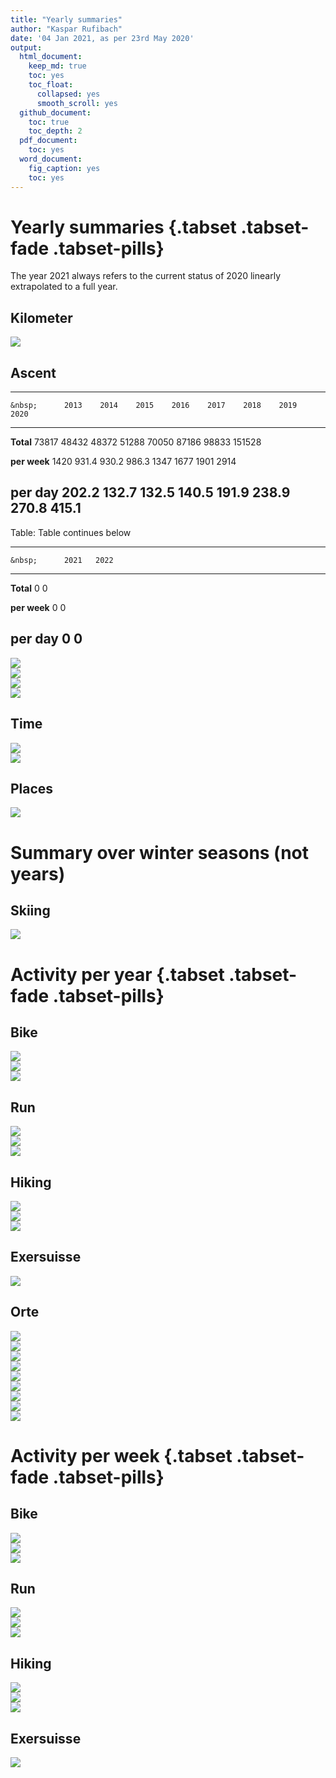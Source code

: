 ```yaml
---
title: "Yearly summaries"
author: "Kaspar Rufibach"
date: '04 Jan 2021, as per 23rd May 2020'
output:
  html_document:
    keep_md: true
    toc: yes
    toc_float:
      collapsed: yes
      smooth_scroll: yes
  github_document: 
    toc: true
    toc_depth: 2
  pdf_document:
    toc: yes
  word_document:
    fig_caption: yes
    toc: yes
---
```




<!-- Numbers labelled 2022 are linearly extrapolated from 2021-01-04 to the full year of 2021. -->

# Yearly summaries {.tabset .tabset-fade .tabset-pills}

The year 2021 always refers to the current status of 2020 linearly extrapolated to a full year.

## Kilometer

<img src="05_zsf_files/figure-html/unnamed-chunk-1-1.png" style="display: block; margin: auto;" />

## Ascent


-------------------------------------------------------------------------------
    &nbsp;      2013    2014    2015    2016    2017    2018    2019     2020  
-------------- ------- ------- ------- ------- ------- ------- ------- --------
  **Total**     73817   48432   48372   51288   70050   87186   98833   151528 

 **per week**   1420    931.4   930.2   986.3   1347    1677    1901     2914  

 **per day**    202.2   132.7   132.5   140.5   191.9   238.9   270.8   415.1  
-------------------------------------------------------------------------------

Table: Table continues below

 
----------------------------
    &nbsp;      2021   2022 
-------------- ------ ------
  **Total**      0      0   

 **per week**    0      0   

 **per day**     0      0   
----------------------------

<img src="05_zsf_files/figure-html/unnamed-chunk-3-1.png" style="display: block; margin: auto;" />

<img src="05_zsf_files/figure-html/unnamed-chunk-4-1.png" style="display: block; margin: auto;" />

<img src="05_zsf_files/figure-html/unnamed-chunk-5-1.png" style="display: block; margin: auto;" />

<img src="05_zsf_files/figure-html/unnamed-chunk-6-1.png" style="display: block; margin: auto;" />


## Time

<img src="05_zsf_files/figure-html/unnamed-chunk-7-1.png" style="display: block; margin: auto;" />

<img src="05_zsf_files/figure-html/unnamed-chunk-8-1.png" style="display: block; margin: auto;" />

## Places

<img src="05_zsf_files/figure-html/unnamed-chunk-9-1.png" style="display: block; margin: auto;" />

# Summary over winter seasons (not years)

## Skiing

<img src="05_zsf_files/figure-html/unnamed-chunk-10-1.png" style="display: block; margin: auto;" />

# Activity per year {.tabset .tabset-fade .tabset-pills}

## Bike

<img src="05_zsf_files/figure-html/unnamed-chunk-11-1.png" style="display: block; margin: auto;" /><img src="05_zsf_files/figure-html/unnamed-chunk-11-2.png" style="display: block; margin: auto;" /><img src="05_zsf_files/figure-html/unnamed-chunk-11-3.png" style="display: block; margin: auto;" />

## Run

<img src="05_zsf_files/figure-html/unnamed-chunk-12-1.png" style="display: block; margin: auto;" /><img src="05_zsf_files/figure-html/unnamed-chunk-12-2.png" style="display: block; margin: auto;" /><img src="05_zsf_files/figure-html/unnamed-chunk-12-3.png" style="display: block; margin: auto;" />

## Hiking

<img src="05_zsf_files/figure-html/unnamed-chunk-13-1.png" style="display: block; margin: auto;" /><img src="05_zsf_files/figure-html/unnamed-chunk-13-2.png" style="display: block; margin: auto;" /><img src="05_zsf_files/figure-html/unnamed-chunk-13-3.png" style="display: block; margin: auto;" />

## Exersuisse

<img src="05_zsf_files/figure-html/unnamed-chunk-14-1.png" style="display: block; margin: auto;" />


## Orte

<img src="05_zsf_files/figure-html/unnamed-chunk-15-1.png" style="display: block; margin: auto;" /><img src="05_zsf_files/figure-html/unnamed-chunk-15-2.png" style="display: block; margin: auto;" /><img src="05_zsf_files/figure-html/unnamed-chunk-15-3.png" style="display: block; margin: auto;" /><img src="05_zsf_files/figure-html/unnamed-chunk-15-4.png" style="display: block; margin: auto;" /><img src="05_zsf_files/figure-html/unnamed-chunk-15-5.png" style="display: block; margin: auto;" /><img src="05_zsf_files/figure-html/unnamed-chunk-15-6.png" style="display: block; margin: auto;" /><img src="05_zsf_files/figure-html/unnamed-chunk-15-7.png" style="display: block; margin: auto;" /><img src="05_zsf_files/figure-html/unnamed-chunk-15-8.png" style="display: block; margin: auto;" /><img src="05_zsf_files/figure-html/unnamed-chunk-15-9.png" style="display: block; margin: auto;" />

# Activity per week {.tabset .tabset-fade .tabset-pills}

## Bike

<img src="05_zsf_files/figure-html/unnamed-chunk-16-1.png" style="display: block; margin: auto;" /><img src="05_zsf_files/figure-html/unnamed-chunk-16-2.png" style="display: block; margin: auto;" /><img src="05_zsf_files/figure-html/unnamed-chunk-16-3.png" style="display: block; margin: auto;" />

## Run

<img src="05_zsf_files/figure-html/unnamed-chunk-17-1.png" style="display: block; margin: auto;" /><img src="05_zsf_files/figure-html/unnamed-chunk-17-2.png" style="display: block; margin: auto;" /><img src="05_zsf_files/figure-html/unnamed-chunk-17-3.png" style="display: block; margin: auto;" />

## Hiking

<img src="05_zsf_files/figure-html/unnamed-chunk-18-1.png" style="display: block; margin: auto;" /><img src="05_zsf_files/figure-html/unnamed-chunk-18-2.png" style="display: block; margin: auto;" /><img src="05_zsf_files/figure-html/unnamed-chunk-18-3.png" style="display: block; margin: auto;" />

## Exersuisse

<img src="05_zsf_files/figure-html/unnamed-chunk-19-1.png" style="display: block; margin: auto;" />

